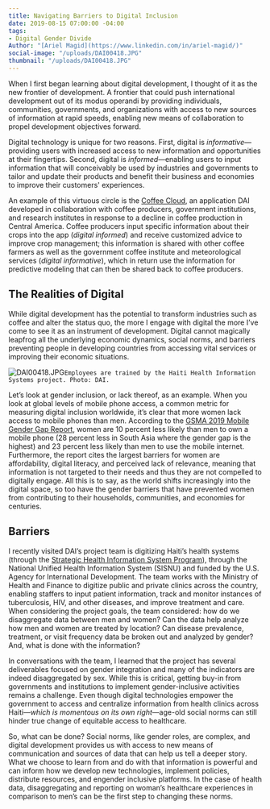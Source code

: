 ```yaml
---
title: Navigating Barriers to Digital Inclusion
date: 2019-08-15 07:00:00 -04:00
tags:
- Digital Gender Divide
Author: "[Ariel Magid](https://www.linkedin.com/in/ariel-magid/)"
social-image: "/uploads/DAI00418.JPG"
thumbnail: "/uploads/DAI00418.JPG"
---
```


When I first began learning about digital development, I thought of it as the new frontier of development. A frontier that could push international development out of its modus operandi by providing individuals, communities, governments, and organizations with access to new sources of information at rapid speeds, enabling new means of collaboration to propel development objectives forward.

Digital technology is unique for two reasons. First, digital is *informative*—providing users with increased access to new information and opportunities at their fingertips. Second, digital is *informed*—enabling users to input information that will conceivably be used by industries and governments to tailor and update their products and benefit their business and economies to improve their customers' experiences.

An example of this virtuous circle is the [Coffee Cloud](https://dai-global-digital.com/coffee-cloud-precision-ag-at-the-touch-of-a-button.html), an application DAI developed in collaboration with coffee producers, government institutions, and research institutes in response to a decline in coffee production in Central America. Coffee producers input specific information about their crops into the app (*digital informed*) and receive customized advice to improve crop management; this information is shared with other coffee farmers as well as the government coffee institute and meteorological services (*digital informative*), which in return use the information for predictive modeling that can then be shared back to coffee producers.

## The Realities of Digital

While digital development has the potential to transform industries such as coffee and alter the status quo, the more I engage with digital the more I’ve come to see it as an instrument of development. Digital cannot magically leapfrog all the underlying economic dynamics, social norms, and barriers preventing people in developing countries from accessing vital services or improving their economic situations.

![DAI00418.JPG](/uploads/DAI00418.JPG)`Employees are trained by the Haiti Health Information Systems project. Photo: DAI.`

Let’s look at gender inclusion, or lack thereof, as an example. When you look at global levels of mobile phone access, a common metric for measuring digital inclusion worldwide, it’s clear that more women lack access to mobile phones than men. According to the [GSMA 2019 Mobile Gender Gap Report](https://www.gsma.com/mobilefordevelopment/blog/the-mobile-gender-gap-report-2019/), women are 10 percent less likely than men to own a mobile phone (28 percent less in South Asia where the gender gap is the highest) and 23 percent less likely than men to use the mobile internet. Furthermore, the report cites the largest barriers for women are affordability, digital literacy, and perceived lack of relevance, meaning that information is not targeted to their needs and thus they are not compelled to digitally engage. All this is to say, as the world shifts increasingly into the digital space, so too have the gender barriers that have prevented women from contributing to their households, communities, and economies for centuries.

## Barriers

I recently visited DAI’s project team is digitizing Haiti’s health systems (through the [Strategic Health Information System Program](https://www.dai.com/our-work/projects/haiti-strategic-health-information-system-his-program)), through the National Unified Health Information System (SISNU) and funded by the U.S. Agency for International Development. The team works with the Ministry of Health and Finance to digitize public and private clinics across the country, enabling staffers to input patient information, track and monitor instances of tuberculosis, HIV, and other diseases, and improve treatment and care. When considering the project goals, the team considered: how do we disaggregate data between men and women? Can the data help analyze how men and women are treated by location? Can disease prevalence, treatment, or visit frequency data be broken out and analyzed by gender? And, what is done with the information?

In conversations with the team, I learned that the project has several deliverables focused on gender integration and many of the indicators are indeed disaggregated by sex. While this is critical, getting buy-in from governments and institutions to implement gender-inclusive activities remains a challenge. Even though digital technologies empower the government to access and centralize information from health clinics across Haiti—*which is momentous on its own right*—age-old social norms can still hinder true change of equitable access to healthcare.

So, what can be done? Social norms, like gender roles, are complex, and digital development provides us with access to new means of communication and sources of data that can help us tell a deeper story. What we choose to learn from and do with that information is powerful and can inform how we develop new technologies, implement policies, distribute resources, and engender inclusive platforms. In the case of health data, disaggregating and reporting on woman’s healthcare experiences in comparison to men’s can be the first step to changing these norms.